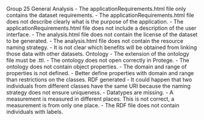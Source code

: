 Group 25
    General
    Analysis
        - The applicationRequirements.html file only contains the dataset requirements.
        - The applicationRequirements.html file does not describe clearly what is the purpose of the application.
        - The applicationRequirements.html file does not include a description of the user interface.
        - The analysis.html file does not contain the license of the dataset to be generated.
        - The analysis.html file does not contain the resource naming strategy.
        - It is not clear which benefits will be obtained from linking those data with other datasets.
    Ontology
        - The extension of the ontology file must be .ttl.
        - The ontology does not open correctly in Protege.
        - The ontology does not contain object properties.
        - The domain and range of properties is not defined.
        - Better define properties with domain and range than restrictions on the classes.
    RDF generated
        - It could happen that two individuals from different classes have the same URI because the naming strategy does not ensure uniqueness.
        - Datatypes are missing.
        - A measurement is measured in different places. This is not correct, a measurement is from only one place.
        - The RDF file does not contain individuals with labels.

